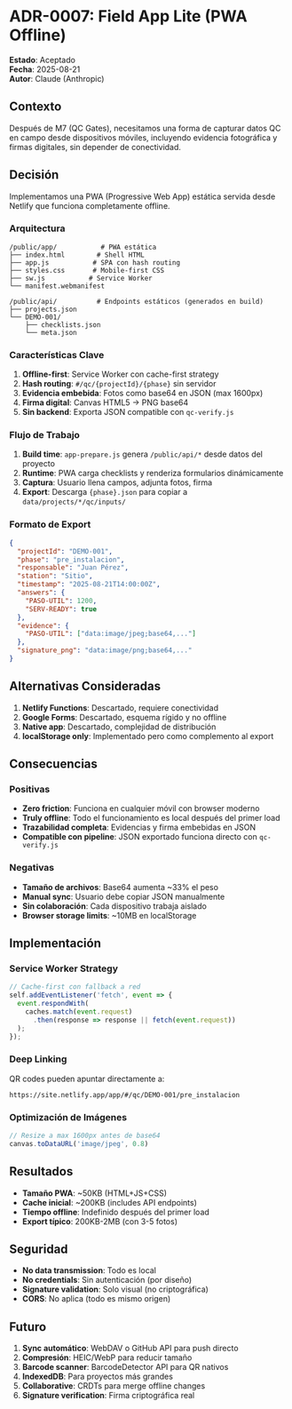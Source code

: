 # ADR-0007: Field App Lite (PWA Offline)

**Estado**: Aceptado  
**Fecha**: 2025-08-21  
**Autor**: Claude (Anthropic)

## Contexto

Después de M7 (QC Gates), necesitamos una forma de capturar datos QC en campo desde dispositivos móviles, incluyendo evidencia fotográfica y firmas digitales, sin depender de conectividad.

## Decisión

Implementamos una PWA (Progressive Web App) estática servida desde Netlify que funciona completamente offline.

### Arquitectura

```
/public/app/           # PWA estática
├── index.html        # Shell HTML
├── app.js           # SPA con hash routing
├── styles.css       # Mobile-first CSS
├── sw.js           # Service Worker
└── manifest.webmanifest

/public/api/          # Endpoints estáticos (generados en build)
├── projects.json
└── DEMO-001/
    ├── checklists.json
    └── meta.json
```

### Características Clave

1. **Offline-first**: Service Worker con cache-first strategy
2. **Hash routing**: `#/qc/{projectId}/{phase}` sin servidor
3. **Evidencia embebida**: Fotos como base64 en JSON (max 1600px)
4. **Firma digital**: Canvas HTML5 → PNG base64
5. **Sin backend**: Exporta JSON compatible con `qc-verify.js`

### Flujo de Trabajo

1. **Build time**: `app-prepare.js` genera `/public/api/*` desde datos del proyecto
2. **Runtime**: PWA carga checklists y renderiza formularios dinámicamente
3. **Captura**: Usuario llena campos, adjunta fotos, firma
4. **Export**: Descarga `{phase}.json` para copiar a `data/projects/*/qc/inputs/`

### Formato de Export

```json
{
  "projectId": "DEMO-001",
  "phase": "pre_instalacion",
  "responsable": "Juan Pérez",
  "station": "Sitio",
  "timestamp": "2025-08-21T14:00:00Z",
  "answers": {
    "PASO-UTIL": 1200,
    "SERV-READY": true
  },
  "evidence": {
    "PASO-UTIL": ["data:image/jpeg;base64,..."]
  },
  "signature_png": "data:image/png;base64,..."
}
```

## Alternativas Consideradas

1. **Netlify Functions**: Descartado, requiere conectividad
2. **Google Forms**: Descartado, esquema rígido y no offline
3. **Native app**: Descartado, complejidad de distribución
4. **localStorage only**: Implementado pero como complemento al export

## Consecuencias

### Positivas

- **Zero friction**: Funciona en cualquier móvil con browser moderno
- **Truly offline**: Todo el funcionamiento es local después del primer load
- **Trazabilidad completa**: Evidencias y firma embebidas en JSON
- **Compatible con pipeline**: JSON exportado funciona directo con `qc-verify.js`

### Negativas

- **Tamaño de archivos**: Base64 aumenta ~33% el peso
- **Manual sync**: Usuario debe copiar JSON manualmente
- **Sin colaboración**: Cada dispositivo trabaja aislado
- **Browser storage limits**: ~10MB en localStorage

## Implementación

### Service Worker Strategy

```javascript
// Cache-first con fallback a red
self.addEventListener('fetch', event => {
  event.respondWith(
    caches.match(event.request)
      .then(response => response || fetch(event.request))
  );
});
```

### Deep Linking

QR codes pueden apuntar directamente a:
```
https://site.netlify.app/app/#/qc/DEMO-001/pre_instalacion
```

### Optimización de Imágenes

```javascript
// Resize a max 1600px antes de base64
canvas.toDataURL('image/jpeg', 0.8)
```

## Resultados

- **Tamaño PWA**: ~50KB (HTML+JS+CSS)
- **Cache inicial**: ~200KB (includes API endpoints)
- **Tiempo offline**: Indefinido después del primer load
- **Export típico**: 200KB-2MB (con 3-5 fotos)

## Seguridad

- **No data transmission**: Todo es local
- **No credentials**: Sin autenticación (por diseño)
- **Signature validation**: Solo visual (no criptográfica)
- **CORS**: No aplica (todo es mismo origen)

## Futuro

1. **Sync automático**: WebDAV o GitHub API para push directo
2. **Compresión**: HEIC/WebP para reducir tamaño
3. **Barcode scanner**: BarcodeDetector API para QR nativos
4. **IndexedDB**: Para proyectos más grandes
5. **Collaborative**: CRDTs para merge offline changes
6. **Signature verification**: Firma criptográfica real